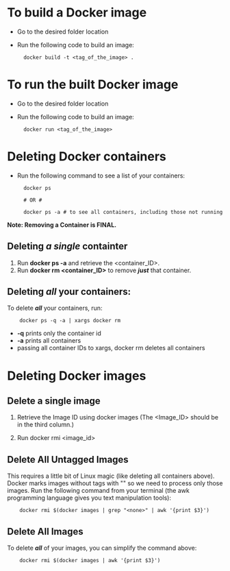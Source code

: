 # To build a Docker image

* Go to the desired folder location
* Run the following code to build an image:

		docker build -t <tag_of_the_image> .

# To run the built Docker image

* Go to the desired folder location
* Run the following code to build an image:

        docker run <tag_of_the_image>

# Deleting Docker containers

* Run the following command to see a list of your containers:

        docker ps

        # OR #

        docker ps -a # to see all containers, including those not running

**Note: Removing a Container is FINAL.**

## Deleting ***a single*** containter

1. Run **docker ps -a** and retrieve the <container_ID>. 
2. Run **docker rm <container_ID>** to remove ***just*** that container.

## Deleting ***all*** your containers:

To delete ***all*** your containers, run:

        docker ps -q -a | xargs docker rm

* **-q** prints only the container id
* **-a** prints all containers
* passing all container IDs to xargs, docker rm deletes all containers

# Deleting Docker images

## Delete a single image

1. Retrieve the Image ID using docker images (The <Image_ID> should be in the third column.)

2. Run docker rmi <image_id>

## Delete All Untagged Images

This requires a little bit of Linux magic (like deleting all containers above). Docker marks images without tags with "<none>" so we need to process only those images. Run the following command from your terminal (the awk programming language gives you text manipulation tools):

        docker rmi $(docker images | grep "<none>" | awk '{print $3}')

## Delete All Images

To delete ***all*** of your images, you can simplify the command above:

        docker rmi $(docker images | awk '{print $3}')